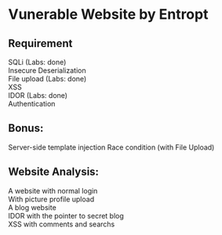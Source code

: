 # Vunerable Website by Entropt

## Requirement
SQLi (Labs: done) <br>
Insecure Deserialization <br>
File upload (Labs: done) <br>
XSS <br>
IDOR (Labs: done) <br>
Authentication <br>

## Bonus:
Server-side template injection
Race condition (with File Upload)

## Website Analysis:
A website with normal login <br>
With picture profile upload <br>
A blog website <br>
IDOR with the pointer to secret blog <br>
XSS with comments and searchs <br>
